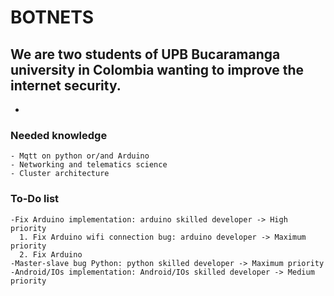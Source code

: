 <!-- ## Welcome to GitHub Pages--> 
# BOTNETS
## We are two students of UPB Bucaramanga university in Colombia wanting to improve the internet security.
-
### Needed knowledge
```
- Mqtt on python or/and Arduino
- Networking and telematics science
- Cluster architecture
```
### To-Do list
```
-Fix Arduino implementation: arduino skilled developer -> High priority
  1. Fix Arduino wifi connection bug: arduino developer -> Maximum priority
  2. Fix Arduino 
-Master-slave bug Python: python skilled developer -> Maximum priority
-Android/IOs implementation: Android/IOs skilled developer -> Medium priority
```
#
<!--
.
### Markdown 
.
Markdown is a lightweight and easy-to-use syntax for styling your writing. It includes conventions for
.
```markdown
Syntax highlighted code block
.
# Header 1
## Header 2
### Header 3
.
- Bulleted
- List
.
1. Numbered
2. List
.
**Bold** and _Italic_ and `Code` text
.
[Link](url) and ![Image](src)
```
.
For more details see [GitHub Flavored Markdown](https://guides.github.com/features/mastering-markdown/).
.
--> 
